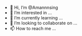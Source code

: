 - 👋 Hi, I’m @Amannnsing
- 👀 I’m interested in ...
- 🌱 I’m currently learning ...
- 💞️ I’m looking to collaborate on ...
- 📫 How to reach me ...

<!---
Amannnsing/Amannnsing is a ✨ special ✨ repository because its `README.md` (this file) appears on your GitHub profile.
You can click the Preview link to take a look at your changes.
--->
